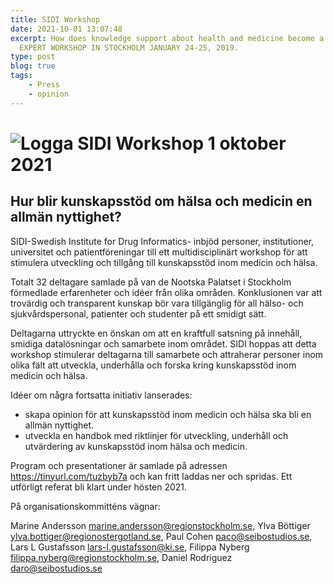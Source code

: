 ```yaml
---
title: SIDI Workshop
date: 2021-10-01 13:07:48
excerpt: How does knowledge support about health and medicine become a public good?
  EXPERT WORKSHOP IN STOCKHOLM JANUARY 24-25, 2019.
type: post
blog: true
tags:
    - Press
    - opinion
---
```



# ![Logga](/sidi-64x64.png)  SIDI Workshop 1 oktober 2021

## Hur blir kunskapsstöd om hälsa och medicin en allmän nyttighet?

SIDI-Swedish Institute for Drug Informatics- inbjöd personer, institutioner, universitet och patientföreningar till ett multidisciplinärt workshop för att stimulera utveckling och tillgång till kunskapsstöd inom medicin och hälsa.

Totalt 32 deltagare samlade på van de Nootska Palatset i Stockholm förmedlade erfarenheter och idéer från olika områden. Konklusionen var att trovärdig och transparent kunskap bör vara tillgänglig för all hälso- och sjukvårdspersonal, patienter och studenter på ett smidigt sätt.

Deltagarna uttryckte en önskan om att en kraftfull satsning på innehåll, smidiga datalösningar och samarbete inom området. SIDI hoppas att detta workshop stimulerar deltagarna till samarbete och attraherar personer inom olika fält att utveckla, underhålla och forska kring kunskapsstöd inom medicin och hälsa.

Idéer om några fortsatta initiativ lanserades:

- skapa opinion för att kunskapsstöd inom medicin och hälsa ska bli en allmän nyttighet.
- utveckla en handbok med riktlinjer för utveckling, underhåll och utvärdering av kunskapsstöd inom hälsa och medicin.   

Program och presentationer är samlade på adressen <https://tinyurl.com/tuzbyb7a> och kan fritt laddas ner och spridas. Ett utförligt referat bli klart under hösten 2021.

På organisationskommitténs vägnar:

Marine Andersson marine.andersson@regionstockholm.se, Ylva Böttiger ylva.bottiger@regionostergotland.se, Paul Cohen paco@seibostudios.se, Lars L Gustafsson lars-l.gustafsson@ki.se, Filippa Nyberg filippa.nyberg@regionstockholm.se, Daniel Rodriguez daro@seibostudios.se 
